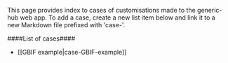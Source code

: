 This page provides index to cases of customisations made to the generic-hub web app. To add a case, create a new list item below and link it to a new Markdown file prefixed with 'case-'.

####List of cases####
* [[GBIF example|case-GBIF-example]]